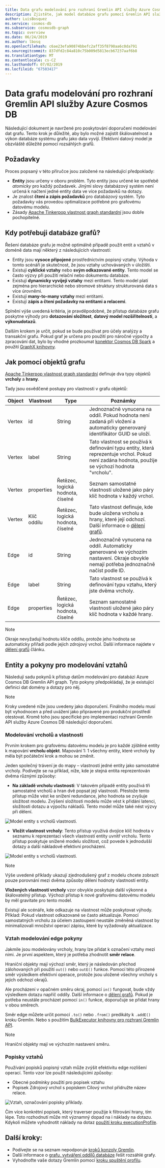 ```yaml
---
title: Data grafu modelování pro rozhraní Gremlin API služby Azure Cosmos DB
description: Zjistěte, jak model databáze grafu pomocí Gremlin API služby Cosmos DB.
author: LuisBosquez
ms.service: cosmos-db
ms.subservice: cosmosdb-graph
ms.topic: overview
ms.date: 06/24/2019
ms.author: lbosq
ms.openlocfilehash: c6ae23efa90874bbefc2aff35f8798aa6c0da791
ms.sourcegitcommit: 837dfd2c84a810c75b009d5813ecb67237aaf6b8
ms.translationtype: MT
ms.contentlocale: cs-CZ
ms.lasthandoff: 07/02/2019
ms.locfileid: "67503417"
---
```

# <a name="graph-data-modeling-for-azure-cosmos-db-gremlin-api"></a>Data grafu modelování pro rozhraní Gremlin API služby Azure Cosmos DB

Následující dokument je navržené pro poskytování doporučení modelování dat grafu. Tento krok je důležité, aby bylo možné zajistit škálovatelnost a výkon databáze systému grafu jako data vyvíjí. Efektivní datový model je obzvláště důležité pomocí rozsáhlých grafů.

## <a name="requirements"></a>Požadavky

Proces popsaný v této příručce jsou založené na následující předpoklady:
 * **Entity** jsou určeny v oboru problém. Tyto entity jsou určené ke spotřebě _atomicky_ pro každý požadavek. Jinými slovy databázový systém není určená k načtení jedné entity data ve více požadavků na dotazy.
 * Je znalost **čtení a zápis požadavků** pro databázový systém. Tyto požadavky vás provedou optimalizace potřebné pro grafovému datovému modelu.
 * Zásady [Apache Tinkerpop vlastnost graph standardní](http://tinkerpop.apache.org/docs/current/reference/#graph-computing) jsou dobře pochopitelné.

## <a name="when-do-i-need-a-graph-database"></a>Kdy potřebuji databáze grafů?

Řešení databáze grafu je možné optimálně případě použít entit a vztahů v doméně data mají některý z následujících vlastností: 

* Entity jsou **vysoce připojené** prostřednictvím popisný vztahy. Výhoda v tomto scénáři je skutečnost, že jsou vztahy uchovávaných v úložišti.
* Existují **cyklické vztahy** nebo **svým odkazované entity**. Tento model se často výzvy při použití relační nebo dokumentu databáze.
* Existují **dynamicky vyvíjejí vztahy** mezi entitami. Tento model platí zejména pro hierarchické nebo stromové struktury strukturovaná data s více úrovněmi.
* Existují **many-to-many vztahy** mezi entitami.
* Existují **zápis a čtení požadavky na entitami a relacemi**. 

Splnění výše uvedená kritéria, je pravděpodobné, že přístup databáze grafu poskytne výhody pro **dotazování složitost**, **datový model rozšiřitelnosti**, a **výkonudotazů**.

Dalším krokem je určit, pokud se bude používat pro účely analýzy a transakční grafu. Pokud graf je určena pro použití pro náročné výpočty a zpracování dat, bylo by vhodné prozkoumat [konektor Cosmos DB Spark](https://docs.microsoft.com/azure/cosmos-db/spark-connector) a použití [GraphX knihovny](https://spark.apache.org/graphx/). 

## <a name="how-to-use-graph-objects"></a>Jak pomocí objektů grafu

[Apache Tinkerpop vlastnost graph standardní](http://tinkerpop.apache.org/docs/current/reference/#graph-computing) definuje dva typy objektů **vrcholy** a **hrany**. 

Tady jsou osvědčené postupy pro vlastnosti v grafu objektů:

| Object | Vlastnost | Type | Poznámky |
| --- | --- | --- |  --- |
| Vertex | id | String | Jednoznačně vynucena na oddíl. Pokud hodnota není zadaná při vložení a automaticky generovaný identifikátor GUID se uloží. |
| Vertex | label | String | Tato vlastnost se používá k definování typu entity, která reprezentuje vrchol. Pokud není zadána hodnota, použije se výchozí hodnota "vrcholu". |
| Vertex | properties | Řetězec, logická hodnota, číselné | Seznam samostatné vlastnosti uložené jako páry klíč hodnota v každý vrchol. |
| Vertex | Klíč oddílu | Řetězec, logická hodnota, číselné | Tato vlastnost definuje, kde bude uložena vrcholu a hrany, které její odchozí. Další informace o [dělení grafů](graph-partitioning.md). |
| Edge | id | String | Jednoznačně vynucena na oddíl. Automaticky generované ve výchozím nastavení. Okraje obvykle nemají potřeba jednoznačně načíst podle ID. |
| Edge | label | String | Tato vlastnost se používá k definování typu vztahu, který jste dvěma vrcholy. |
| Edge | properties | Řetězec, logická hodnota, číselné | Seznam samostatné vlastnosti uložené jako páry klíč hodnota v každé hrany. |

> [!NOTE]
> Okraje nevyžadují hodnotu klíče oddílu, protože jeho hodnota se automaticky přiřadí podle jejich zdrojový vrchol. Další informace najdete v [dělení grafů](graph-partitioning.md) článku.

## <a name="entity-and-relationship-modeling-guidelines"></a>Entity a pokyny pro modelování vztahů

Následují sadu pokynů k přístup datům modelování pro databázi Azure Cosmos DB Gremlin API graph. Tyto pokyny předpokládají, že je existující definici dat domény a dotazy pro něj.

> [!NOTE]
> Kroky uvedené níže jsou uvedeny jako doporučení. Finálního modelu musí být vyhodnocen a před uvážení jako připravené pro produkční prostředí otestovat. Kromě toho jsou specifické pro implementaci rozhraní Gremlin API služby Azure Cosmos DB následující doporučení. 

### <a name="modeling-vertices-and-properties"></a>Modelování vrcholů a vlastnosti 

Prvním krokem pro grafovému datovému modelu je pro každé zjištěné entity k mapování **vrcholu objekt**. Mapování 1: 1 všechny entity, které vrcholy by měla být počáteční krok a mohou se změnit.

Jeden společný trávení je do mapy – vlastnosti jedné entity jako samostatné vrcholy. Podívejte se na příklad, níže, kde je stejná entita reprezentován dvěma různými způsoby:

* **Na základě vrcholu vlastnosti**: V takovém případě entity používá tři samostatné vrcholů a hran dvě popsat její vlastnosti. Přestože tento přístup může vést ke snížení redundance, jeho hodnota se zvyšuje složitost modelu. Zvýšení složitosti modelu může vést k přidání latenci, složitosti dotazu a výpočtu nákladů. Tento model může také nést výzvy při dělení.

![Model entity s vrcholů vlastnosti.](./media/graph-modeling/graph-modeling-1.png)

* **Vložit vlastnost vrcholy**: Tento přístup využívá dvojice klíč hodnota v seznamu k reprezentaci všech vlastností entity uvnitř vrcholu. Tento přístup poskytuje snížené modelu složitost, což povede k jednodušší dotazy a další nákladově efektivní procházení.

![Model entity s vrcholů vlastnosti.](./media/graph-modeling/graph-modeling-2.png)

> [!NOTE]
> Výše uvedené příklady ukazují zjednodušený graf z modelu chcete zobrazit pouze porovnání mezi dvěma způsoby dělení hodnoty vlastností entity.

**Vložených vlastností vrcholy** vzor obvykle poskytuje další výkonné a škálovatelný přístup. Výchozí přístup k nové grafovému datovému modelu by měl gravitate pro tento model.

Existují ale scénáře, kde odkazuje na vlastnost může poskytovat výhody. Příklad: Pokud vlastnost odkazované se často aktualizuje. Pomocí samostatných vrcholu za účelem zastoupení neustále změněná vlastnost by minimalizovali množství operací zápisu, které by vyžadovaly aktualizace.

### <a name="relationship-modeling-with-edge-directions"></a>Vztah modelování edge pokyny

Jakmile jsou modelovány vrcholy, hrany lze přidat k označení vztahy mezi nimi. Je první aspektem, který je potřeba zhodnotit **směr relace**. 

Hraniční objekty mají výchozí směr, který je následován přechod zálohovaných při použití `out()` nebo `outE()` funkce. Pomocí této přirozené směr výsledkem efektivní operace, protože jsou uložené všechny vrcholy s jejich odchozí okrajů. 

Ale procházení v opačném směru okraj, pomocí `in()` fungovat, bude vždy výsledkem dotazu napříč oddíly. Další informace o [dělení grafů](graph-partitioning.md). Pokud je potřeba neustále procházet pomocí `in()` funkce, doporučuje se přidat hrany v obou směrech.

Směr edge můžete určit pomocí `.to()` nebo `.from()` predikáty k `.addE()` kroku Gremlin. Nebo s použitím [BulkExecutor knihovny pro rozhraní Gremlin API](bulk-executor-graph-dotnet.md).

> [!NOTE]
> Hraniční objekty mají ve výchozím nastavení směru.

### <a name="relationship-labeling"></a>Popisky vztahů

Používání popisků popisný vztah může zvýšit efektivitu edge rozlišení operací. Tento vzor lze použít následujícími způsoby:
* Obecné podmínky použití pro popisek vztahu
* Popisek Zdrojový vrchol s popiskem Cílový vrchol přidružte název relace.

![Vztah, označování popisky příklady.](./media/graph-modeling/graph-modeling-3.png)

Čím více konkrétní popisek, který traverser použije k filtrování hrany, tím lépe. Toto rozhodnutí může mít významný dopad na i náklady na dotazu. Kdykoli můžete vyhodnotit náklady na dotaz [použití kroku executionProfile](graph-execution-profile.md).


## <a name="next-steps"></a>Další kroky: 
* Podívejte se na seznam nepodporuje [kroků konzoly Gremlin](gremlin-support.md).
* Další informace o [grafu, vytváření oddílů databáze](graph-partitioning.md) řešit rozsáhlé grafy.
* Vyhodnoťte vaše dotazy Gremlin pomocí [kroku spuštění profilu](graph-execution-profile.md).
